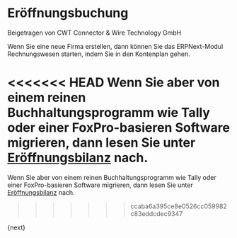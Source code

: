 # Eröffnungsbuchung
<span class="text-muted contributed-by">Beigetragen von CWT Connector & Wire Technology GmbH</span>

Wenn Sie eine neue Firma erstellen, dann können Sie das ERPNext-Modul Rechnungswesen starten, indem Sie in den Kontenplan gehen.

<<<<<<< HEAD
Wenn Sie aber von einem reinen Buchhaltungsprogramm wie Tally oder einer FoxPro-basieren Software migrieren, dann lesen Sie unter [Eröffnungsbilanz](/docs/user/manual/de/accounts/opening-accounts.html) nach.
=======
Wenn Sie aber von einem reinen Buchhaltungsprogramm wie Tally oder einer FoxPro-basieren Software migrieren, dann lesen Sie unter [Eröffnungsbilanz]({{docs_base_url}}/user/manual/de/accounts/opening-accounts.html) nach.
>>>>>>> ccaba6a395ce8e0526cc059982c83eddcdec9347

{next}
